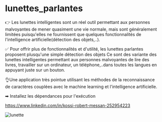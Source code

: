 # lunettes_parlantes

👉 Les lunettes intelligentes sont un réel outil permettant aux personnes malvoyantes de mener quasiment une vie normale,
mais sont généralement limitées puisqu'elles ne fournissent que quelques fonctionnalités de l'intelligence artificielle(détection des
objets,..).

✅ Pour offrir plus de fonctionnalités et d'utilité, les lunettes parlantes proposent plusqu'une simple détection des objets
Ce sont des variante des lunettes intelligentes permettant aux personnes malvoyantes de lire des livres,
travailler sur un ordinateur, un téléphone,..dans toutes les langues en appuyant juste sur un bouton.

👌Une application très pointue utilisant les méthodes de la reconnaissance de caractères couplées avec 
 le machine learning et l'intelligence artificielle.
 
 ➡ Installez les dépendances pour l'exécution
 
 https://www.linkedin.com/in/kossi-robert-messan-252954223
 
![lunette](https://user-images.githubusercontent.com/110102072/234953757-08e44143-d83b-4cd7-a7e6-31f6f11220aa.png)

